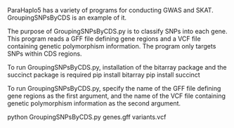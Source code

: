 ParaHaplo5 has a variety of programs for conducting GWAS and SKAT.
GroupingSNPsByCDS is an example of it.

The purpose of GroupingSNPsByCDS.py is to classify SNPs into each gene. This program reads a GFF file defining gene regions and a VCF file containing genetic polymorphism information. The program only targets SNPs within CDS regions.

To run GroupingSNPsByCDS.py, installation of the bitarray package and the succinct package is required
pip install bitarray
pip install succinct

To run GroupingSNPsByCDS.py, specify the name of the GFF file defining gene regions as the first argument, and the name of the VCF file containing genetic polymorphism information as the second argument.

python GroupingSNPsByCDS.py genes.gff variants.vcf


